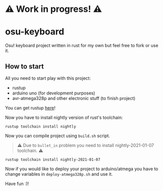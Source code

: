 # :warning: Work in progress! :warning:
# osu-keyboard

Osu! keyboard project written in rust for my own but feel free to fork or use it.

## How to start

All you need to start play with this project:
- rustup
- arduino uno (for development purposes)
- avr-atmega328p and other electronic stuff (to finish project)

You can get rustup [here](acquire)!

Now you have to install nightly version of rust's toolchain:
```shell
rustup toolchain install nightly
```

Now you can compile project using `build.sh` script.

> :warning: Due to `bullet_in` problem you need to install nightly-2021-01-07 toolchain. :warning:

```shell
rustup toolchain install nightly-2021-01-07
```

Now if you would like to deploy your project to arduino/atmega you have to change 
variables in `deploy-atmega328p.sh` and use it.

Have fun :)!